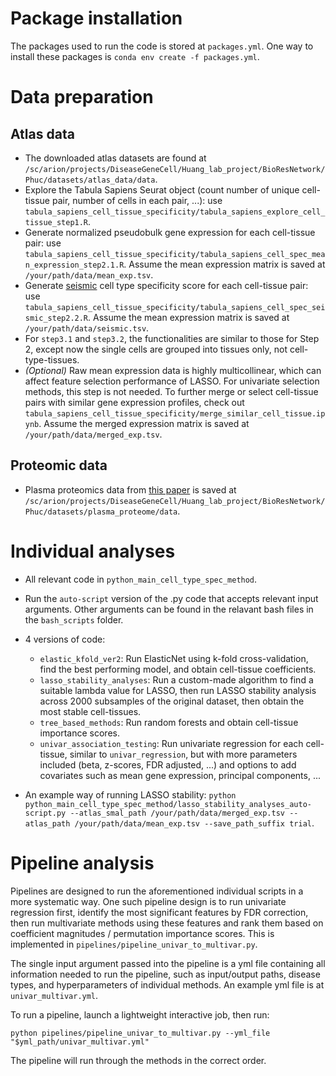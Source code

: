 # Package installation
The packages used to run the code is stored at `packages.yml`. One way to install these packages is `conda env create -f packages.yml`.

# Data preparation
## Atlas data
* The downloaded atlas datasets are found at `/sc/arion/projects/DiseaseGeneCell/Huang_lab_project/BioResNetwork/Phuc/datasets/atlas_data/data`.
* Explore the Tabula Sapiens Seurat object (count number of unique cell-tissue pair, number of cells in each pair, ...): use `tabula_sapiens_cell_tissue_specificity/tabula_sapiens_explore_cell_tissue_step1.R`.
* Generate normalized pseudobulk gene expression for each cell-tissue pair: use `tabula_sapiens_cell_tissue_specificity/tabula_sapiens_cell_spec_mean_expression_step2.1.R`. Assume the mean expression matrix is saved at `/your/path/data/mean_exp.tsv`.
* Generate [seismic](https://ylaboratory.github.io/seismic/) cell type specificity score for each cell-tissue pair: use `tabula_sapiens_cell_tissue_specificity/tabula_sapiens_cell_spec_seismic_step2.2.R`. Assume the mean expression matrix is saved at `/your/path/data/seismic.tsv`.
* For `step3.1` and `step3.2`, the functionalities are similar to those for Step 2, except now the single cells are grouped into tissues only, not cell-type-tissues.
* _(Optional)_ Raw mean expression data is highly multicollinear, which can affect feature selection performance of LASSO. For univariate selection methods, this step is not needed. To further merge or select cell-tissue pairs with similar gene expression profiles, check out `tabula_sapiens_cell_tissue_specificity/merge_similar_cell_tissue.ipynb`. Assume the merged expression matrix is saved at `/your/path/data/merged_exp.tsv`.

## Proteomic data
* Plasma proteomics data from [this paper](https://proteome-phenome-atlas.com/) is saved at `/sc/arion/projects/DiseaseGeneCell/Huang_lab_project/BioResNetwork/Phuc/datasets/plasma_proteome/data`.


# Individual analyses
* All relevant code in `python_main_cell_type_spec_method`.
* Run the `auto-script` version of the .py code that accepts relevant input arguments. Other arguments can be found in the relavant bash files in the `bash_scripts` folder.

* 4 versions of code:
    * `elastic_kfold_ver2`: Run ElasticNet using k-fold cross-validation, find the best performing model, and obtain cell-tissue coefficients.
    * `lasso_stability_analyses`: Run a custom-made algorithm to find a suitable lambda value for LASSO, then run LASSO stability analysis across 2000 subsamples of the original dataset, then obtain the most stable cell-tissues.
    * `tree_based_methods`: Run random forests and obtain cell-tissue importance scores.
    * `univar_association_testing`: Run univariate regression for each cell-tissue, similar to `univar_regression`, but with more parameters included (beta, z-scores, FDR adjusted, ...) and options to add covariates such as mean gene expression, principal components, ...

* An example way of running LASSO stability: ```python python_main_cell_type_spec_method/lasso_stability_analyses_auto-script.py --atlas_smal_path /your/path/data/merged_exp.tsv --atlas_path /your/path/data/mean_exp.tsv --save_path_suffix trial```.


# Pipeline analysis
Pipelines are designed to run the aforementioned individual scripts in a more systematic way. One such pipeline design is to run univariate regression first, identify the most significant features by FDR correction, then run multivariate methods using these features and rank them based on coefficient magnitudes / permutation importance scores. This is implemented in `pipelines/pipeline_univar_to_multivar.py`.

The single input argument passed into the pipeline is a yml file containing all information needed to run the pipeline, such as input/output paths, disease types, and hyperparameters of individual methods. An example yml file is at `univar_multivar.yml`.

To run a pipeline, launch a lightweight interactive job, then run:
```
python pipelines/pipeline_univar_to_multivar.py --yml_file "$yml_path/univar_multivar.yml"
```
The pipeline will run through the methods in the correct order.
